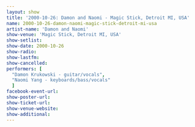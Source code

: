 ```yaml
---
layout: show
title: '2000-10-26: Damon and Naomi - Magic Stick, Detroit MI, USA'
name: 2000-10-26-damon-naomi-magic-stick-detroit-mi-usa
artist-name: 'Damon and Naomi'
show-venue: 'Magic Stick, Detroit MI, USA'
show-setlist: 
show-date: 2000-10-26
show-radio: 
show-lastfm: 
show-cancelled: 
performers: [
  "Damon Krukowski - guitar/vocals",
  "Naomi Yang - keyboards/bass/vocals"
  ]
facebook-event-url: 
show-poster-url: 
show-ticket-url: 
show-venue-website: 
show-additional: 
---
```


